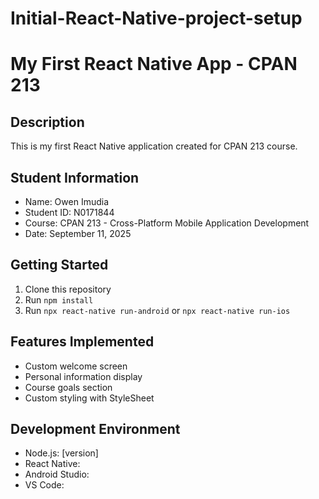 # Initial-React-Native-project-setup

# My First React Native App - CPAN 213

## Description

This is my first React Native application created for CPAN 213 course.

## Student Information

- Name: Owen Imudia
- Student ID: N0171844
- Course: CPAN 213 - Cross-Platform Mobile Application Development
- Date: September 11, 2025

## Getting Started

1. Clone this repository
2. Run `npm install`
3. Run `npx react-native run-android` or `npx react-native run-ios`

## Features Implemented

- Custom welcome screen
- Personal information display
- Course goals section
- Custom styling with StyleSheet

## Development Environment

- Node.js: [version]
- React Native:
- Android Studio:
- VS Code:
